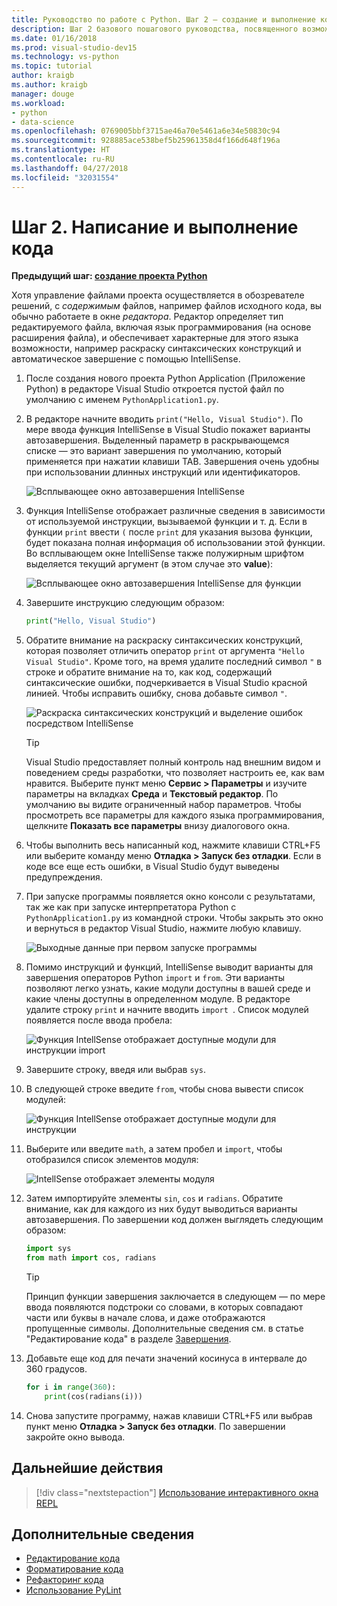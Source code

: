 ```yaml
---
title: Руководство по работе с Python. Шаг 2 — создание и выполнение кода
description: Шаг 2 базового пошагового руководства, посвященного возможностям Python в Visual Studio. Здесь описано редактирование кода и запуск проекта.
ms.date: 01/16/2018
ms.prod: visual-studio-dev15
ms.technology: vs-python
ms.topic: tutorial
author: kraigb
ms.author: kraigb
manager: douge
ms.workload:
- python
- data-science
ms.openlocfilehash: 0769005bbf3715ae46a70e5461a6e34e50830c94
ms.sourcegitcommit: 928885ace538bef5b25961358d4f166d648f196a
ms.translationtype: HT
ms.contentlocale: ru-RU
ms.lasthandoff: 04/27/2018
ms.locfileid: "32031554"
---
```

# <a name="step-2-writing-and-running-code"></a>Шаг 2. Написание и выполнение кода

**Предыдущий шаг: [создание проекта Python](tutorial-working-with-python-in-visual-studio-step-01-create-project.md)**

Хотя управление файлами проекта осуществляется в обозревателе решений, с *содержимым* файлов, например файлов исходного кода, вы обычно работаете в окне *редактора*. Редактор определяет тип редактируемого файла, включая язык программирования (на основе расширения файла), и обеспечивает характерные для этого языка возможности, например раскраску синтаксических конструкций и автоматическое завершение с помощью IntelliSense.

1. После создания нового проекта Python Application (Приложение Python) в редакторе Visual Studio откроется пустой файл по умолчанию с именем `PythonApplication1.py`.

1. В редакторе начните вводить `print("Hello, Visual Studio")`. По мере ввода функция IntelliSense в Visual Studio покажет варианты автозавершения. Выделенный параметр в раскрывающемся списке — это вариант завершения по умолчанию, который применяется при нажатии клавиши TAB. Завершения очень удобны при использовании длинных инструкций или идентификаторов.

    ![Всплывающее окно автозавершения IntelliSense](media/vs-getting-started-python-04-IntelliSense1b.png)

1. Функция IntelliSense отображает различные сведения в зависимости от используемой инструкции, вызываемой функции и т. д. Если в функции `print` ввести `(` после `print` для указания вызова функции, будет показана полная информация об использовании этой функции. Во всплывающем окне IntelliSense также полужирным шрифтом выделяется текущий аргумент (в этом случае это **value**):

    ![Всплывающее окно автозавершения IntelliSense для функции](media/vs-getting-started-python-05-IntelliSense2b.png)

1. Завершите инструкцию следующим образом:

    ```python
    print("Hello, Visual Studio")
    ```

1. Обратите внимание на раскраску синтаксических конструкций, которая позволяет отличить оператор `print` от аргумента `"Hello Visual Studio"`. Кроме того, на время удалите последний символ `"` в строке и обратите внимание на то, как код, содержащий синтаксические ошибки, подчеркивается в Visual Studio красной линией. Чтобы исправить ошибку, снова добавьте символ `"`.

    ![Раскраска синтаксических конструкций и выделение ошибок посредством IntelliSense](media/vs-getting-started-python-06-IntelliSense3b.png)

    > [!Tip]
    > Visual Studio предоставляет полный контроль над внешним видом и поведением среды разработки, что позволяет настроить ее, как вам нравится. Выберите пункт меню **Сервис > Параметры** и изучите параметры на вкладках **Среда** и **Текстовый редактор**. По умолчанию вы видите ограниченный набор параметров. Чтобы просмотреть все параметры для каждого языка программирования, щелкните **Показать все параметры** внизу диалогового окна. 

1. Чтобы выполнить весь написанный код, нажмите клавиши CTRL+F5 или выберите команду меню **Отладка > Запуск без отладки**. Если в коде все еще есть ошибки, в Visual Studio будут выведены предупреждения.

1. При запуске программы появляется окно консоли с результатами, так же как при запуске интерпретатора Python с `PythonApplication1.py` из командной строки. Чтобы закрыть это окно и вернуться в редактор Visual Studio, нажмите любую клавишу.

    ![Выходные данные при первом запуске программы](media/vs-getting-started-python-07-output.png)

1. Помимо инструкций и функций, IntelliSense выводит варианты для завершения операторов Python `import` и `from`. Эти варианты позволяют легко узнать, какие модули доступны в вашей среде и какие члены доступны в определенном модуле. В редакторе удалите строку `print` и начните вводить `import `. Список модулей появляется после ввода пробела:

    ![Функция IntellSense отображает доступные модули для инструкции import](media/vs-getting-started-python-08-import1.png)

1. Завершите строку, введя или выбрав `sys`.

1. В следующей строке введите `from`, чтобы снова вывести список модулей:

    ![Функция IntellSense отображает доступные модули для инструкции](media/vs-getting-started-python-09-import2.png)

1. Выберите или введите `math`, а затем пробел и `import`, чтобы отобразился список элементов модуля:

    ![IntellSense отображает элементы модуля](media/vs-getting-started-python-10-import3.png)

1. Затем импортируйте элементы `sin`, `cos` и `radians`. Обратите внимание, как для каждого из них будут выводиться варианты автозавершения. По завершении код должен выглядеть следующим образом:

    ```python
    import sys
    from math import cos, radians
    ```

    > [!Tip]
    > Принцип функции завершения заключается в следующем — по мере ввода появляются подстроки со словами, в которых совпадают части или буквы в начале слова, и даже отображаются пропущенные символы. Дополнительные сведения см. в статье "Редактирование кода" в разделе [Завершения](editing-python-code-in-visual-studio.md#completions).

1. Добавьте еще код для печати значений косинуса в интервале до 360 градусов.

    ```python
    for i in range(360):
        print(cos(radians(i)))
    ```

1. Снова запустите программу, нажав клавиши CTRL+F5 или выбрав пункт меню **Отладка > Запуск без отладки**. По завершении закройте окно вывода.

## <a name="next-step"></a>Дальнейшие действия

> [!div class="nextstepaction"]
> [Использование интерактивного окна REPL](tutorial-working-with-python-in-visual-studio-step-03-interactive-repl.md)

## <a name="going-deeper"></a>Дополнительные сведения

- [Редактирование кода](editing-python-code-in-visual-studio.md)
- [Форматирование кода](formatting-python-code.md)
- [Рефакторинг кода](refactoring-python-code.md)
- [Использование PyLint](linting-python-code.md)
